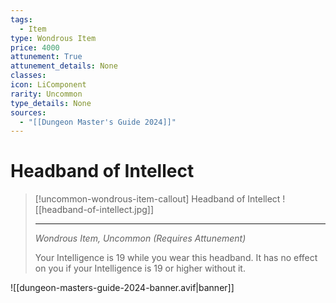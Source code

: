 ```yaml
---
tags:
  - Item
type: Wondrous Item
price: 4000
attunement: True
attunement_details: None
classes:
icon: LiComponent
rarity: Uncommon
type_details: None
sources: 
  - "[[Dungeon Master's Guide 2024]]"
---
```

# Headband of Intellect
>[!uncommon-wondrous-item-callout] Headband of Intellect
>![[headband-of-intellect.jpg]]
>
>- - -
>_Wondrous Item, Uncommon (Requires Attunement)_
>
>Your Intelligence is 19 while you wear this headband. It has no effect on you if your Intelligence is 19 or higher without it.
>


![[dungeon-masters-guide-2024-banner.avif|banner]]